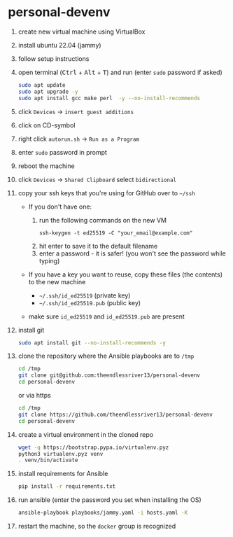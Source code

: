 # personal-devenv

1. create new virtual machine using VirtualBox
1. install ubuntu 22.04 (jammy)
1. follow setup instructions
1. open terminal (<kbd>Ctrl</kbd> + <kbd>Alt</kbd> + <kbd>T</kbd>) and run (enter `sudo` password if asked)
   ```bash
   sudo apt update
   sudo apt upgrade -y
   sudo apt install gcc make perl  -y --no-install-recommends
   ```
1. click `Devices` -> `insert guest additions`
1. click on CD-symbol
1. right click `autorun.sh` -> `Run as a Program`
1. enter `sudo` password in prompt
1. reboot the machine
1. click `Devices` -> `Shared Clipboard` select `bidirectional`
1. copy your ssh keys that you're using for GitHub over to `~/ssh`

   - If you don't have one:

     1. run the following commands on the new VM
        ```
        ssh-keygen -t ed25519 -C "your_email@example.com"
        ```
     1. hit enter to save it to the default filename
     1. enter a password - it is safer! (you won't see the password while typing)

   - If you have a key you want to reuse, copy these files (the contents) to the new machine
     - `~/.ssh/id_ed25519` (private key)
     - `~/.ssh/id_ed25519.pub` (public key)
   - make sure `id_ed25519` and `id_ed25519.pub` are present

1. install git
   ```bash
   sudo apt install git --no-install-recommends -y
   ```
1. clone the repository where the Ansible playbooks are to `/tmp`
   ```bash
   cd /tmp
   git clone git@github.com:theendlessriver13/personal-devenv
   cd personal-devenv
   ```
   or via https
   ```bash
   cd /tmp
   git clone https://github.com/theendlessriver13/personal-devenv
   cd personal-devenv
   ```
1. create a virtual environment in the cloned repo
   ```bash
   wget -q https://bootstrap.pypa.io/virtualenv.pyz
   python3 virtualenv.pyz venv
   . venv/bin/activate
   ```
1. install requirements for Ansible
   ```bash
   pip install -r requirements.txt
   ```
1. run ansible (enter the password you set when installing the OS)
   ```bash
   ansible-playbook playbooks/jammy.yaml -i hosts.yaml -K
   ```
1. restart the machine, so the `docker` group is recognized
